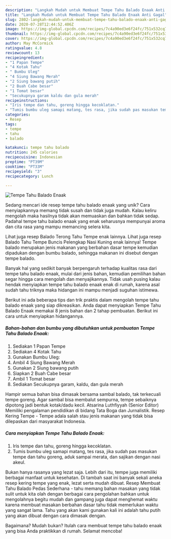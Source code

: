 ```yaml
---
description: "Langkah Mudah untuk Membuat Tempe Tahu Balado Enaak Anti Gagal"
title: "Langkah Mudah untuk Membuat Tempe Tahu Balado Enaak Anti Gagal"
slug: 2802-langkah-mudah-untuk-membuat-tempe-tahu-balado-enaak-anti-gagal
date: 2020-07-28T12:44:52.406Z
image: https://img-global.cpcdn.com/recipes/7c4a90ed3e6f24fc/751x532cq70/tempe-tahu-balado-enaak-foto-resep-utama.jpg
thumbnail: https://img-global.cpcdn.com/recipes/7c4a90ed3e6f24fc/751x532cq70/tempe-tahu-balado-enaak-foto-resep-utama.jpg
cover: https://img-global.cpcdn.com/recipes/7c4a90ed3e6f24fc/751x532cq70/tempe-tahu-balado-enaak-foto-resep-utama.jpg
author: May McCormick
ratingvalue: 4.8
reviewcount: 13
recipeingredient:
- "1 Papan Tempe"
- "4 Kotak Tahu"
- " Bumbu Uleg"
- "4 Siung Bawang Merah"
- "2 Siung bawang putih"
- "2 Buah Cabe besar"
- "1 Tomat besar"
- "Secukupnya garam kaldu dan gula merah"
recipeinstructions:
- "Iris tempe dan tahu, goreng hingga kecoklatan."
- "Tumis bumbu uleg samapi matang, tes rasa, jika sudah pas masukan tempe dan tahu goreng, aduk sampai merata, dan sajikan dengan nasi akeul."
categories:
- Resep
tags:
- tempe
- tahu
- balado

katakunci: tempe tahu balado 
nutrition: 245 calories
recipecuisine: Indonesian
preptime: "PT39M"
cooktime: "PT33M"
recipeyield: "3"
recipecategory: Lunch

---
```



![Tempe Tahu Balado Enaak](https://img-global.cpcdn.com/recipes/7c4a90ed3e6f24fc/751x532cq70/tempe-tahu-balado-enaak-foto-resep-utama.jpg)

Sedang mencari ide resep tempe tahu balado enaak yang unik? Cara menyiapkannya memang tidak susah dan tidak juga mudah. Kalau keliru mengolah maka hasilnya tidak akan memuaskan dan bahkan tidak sedap. Padahal tempe tahu balado enaak yang enak seharusnya mempunyai aroma dan cita rasa yang mampu memancing selera kita.

Lihat juga resep Balado Terong Tahu Tempe enak lainnya. Lihat juga resep Balado Tahu Tempe Buncis Pelengkap Nasi Kuning enak lainnya! Tempe balado merupakan jenis makanan yang berbahan dasar tempe kemudian dipadukan dengan bumbu balado, sehingga makanan ini disebut dengan tempe balado.

Banyak hal yang sedikit banyak berpengaruh terhadap kualitas rasa dari tempe tahu balado enaak, mulai dari jenis bahan, kemudian pemilihan bahan segar hingga cara mengolah dan menyajikannya. Tidak usah pusing kalau hendak menyiapkan tempe tahu balado enaak enak di rumah, karena asal sudah tahu triknya maka hidangan ini mampu menjadi suguhan istimewa.


Berikut ini ada beberapa tips dan trik praktis dalam mengolah tempe tahu balado enaak yang siap dikreasikan. Anda dapat menyiapkan Tempe Tahu Balado Enaak memakai 8 jenis bahan dan 2 tahap pembuatan. Berikut ini cara untuk menyiapkan hidangannya.

<!--inarticleads1-->

##### Bahan-bahan dan bumbu yang dibutuhkan untuk pembuatan Tempe Tahu Balado Enaak:

1. Sediakan 1 Papan Tempe
1. Sediakan 4 Kotak Tahu
1. Gunakan  Bumbu Uleg:
1. Ambil 4 Siung Bawang Merah
1. Gunakan 2 Siung bawang putih
1. Siapkan 2 Buah Cabe besar
1. Ambil 1 Tomat besar
1. Sediakan Secukupnya garam, kaldu, dan gula merah


Hampir semua bahan bisa dimasak bersama sambal balado, tak terkecuali tempe goreng. Agar sambal bisa membalut sempurna, tempe sebaiknya dipotong jadi bentuk kotak/dadu kecil. Atsarina Luthfiyyah (Senior Editor) Memiliki pengalaman pendidikan di bidang Tata Boga dan Jurnalistik. Resep Kering Tempe - Tempe adala salah stau jenis makanan yang tidak bisa dilepaskan dari masyarakat Indonesia. 

<!--inarticleads2-->

##### Cara menyiapkan Tempe Tahu Balado Enaak:

1. Iris tempe dan tahu, goreng hingga kecoklatan.
1. Tumis bumbu uleg samapi matang, tes rasa, jika sudah pas masukan tempe dan tahu goreng, aduk sampai merata, dan sajikan dengan nasi akeul.


Bukan hanya rasanya yang lezat saja. Lebih dari itu, tempe juga memiliki berbagai manfaat untuk kesehatan. Di tambah saat ini banyak sekali aneka resep kering tempe yang enak, lezat serta mudah dibuat. Resep Membuat Tahu Balado Pedas Sederhana - tahu memang bahan masakan yang tidak sulit untuk kita olah dengan berbagai cara pengolahan bahkan untuk mengolahnya begitu mudah dan gampang juga dapat menghemat waktu karena membuat masakan berbahan dasar tahu tidak memerlukan waktu yang sangat lama. Tahu yang akan kami gunakan kali ini adalah tahu putih yang akan dibuat dengan cara dimasak dengan. 

Bagaimana? Mudah bukan? Itulah cara membuat tempe tahu balado enaak yang bisa Anda praktikkan di rumah. Selamat mencoba!
